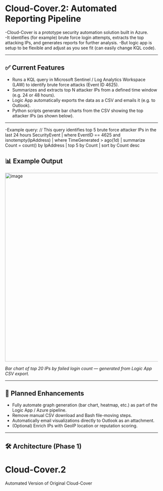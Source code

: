 # Cloud-Cover.2: Automated Reporting Pipeline

-Cloud-Cover is a prototype security automation solution built in Azure.  
-It identifies (for example) brute force login attempts, extracts the top attacking IPs, and generates reports for further analysis.
-But logic app is setup to be flexible and adjust as you see fit (can easily change KQL code).

---

## ✅ **Current Features**
- Runs a KQL query in Microsoft Sentinel / Log Analytics Workspace (LAW) to identify brute force attacks (Event ID 4625).
- Summarizes and extracts top N attacker IPs from a defined time window (e.g. 24 or 48 hours).
- Logic App automatically exports the data as a CSV and emails it (e.g. to Outlook).
- Python scripts generate bar charts from the CSV showing the top attacker IPs (as shown below).

---

-Example query:
// This query identifies top 5 brute force attacker IPs in the last 24 hours
SecurityEvent
| where EventID == 4625 and isnotempty(IpAddress)
| where TimeGenerated > ago(1d)
| summarize Count = count() by IpAddress
| top 5 by Count
| sort by Count desc


## 📊 **Example Output**

<img width="620" alt="image" src="https://github.com/user-attachments/assets/30ee201b-9687-4e28-a507-16272bf061c4" />



*Bar chart of top 20 IPs by failed login count — generated from Logic App CSV export.*

---

## 🌟 **Planned Enhancements**
- Fully automate graph generation (bar chart, heatmap, etc.) as part of the Logic App / Azure pipeline.
- Remove manual CSV download and Bash file-moving steps.
- Automatically email visualizations directly to Outlook as an attachment.
- (Optional) Enrich IPs with GeoIP location or reputation scoring.

---

## 🛠 **Architecture (Phase 1)**

# Cloud-Cover.2
Automated Version of Original Cloud-Cover
